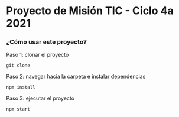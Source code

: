 # Proyecto de Misión TIC - Ciclo 4a 2021

### ¿Cómo usar este proyecto?

Paso 1: clonar el proyecto

`git clone `

Paso 2: navegar hacia la carpeta e instalar dependencias

`npm install`

Paso 3: ejecutar el proyecto

`npm start`
